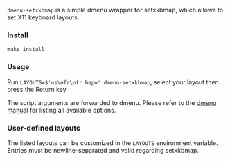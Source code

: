`dmenu-setxkbmap` is a simple dmenu wrapper for setxkbmap,
which allows to set X11 keyboard layouts.

### Install
``make install``

### Usage
Run ``LAYOUTS=$'us\nfr\nfr bepo' dmenu-setxkbmap``, select your layout then press the Return key.

The script arguments are forwarded to dmenu.
Please refer to the [dmenu manual][man dmenu] for listing all available options.

[man dmenu]: https://man.cx/dmenu

### User-defined layouts
The listed layouts can be customized in the ``LAYOUTS`` environment variable.
Entries must be newline-separated and valid regarding setxkbmap.  
